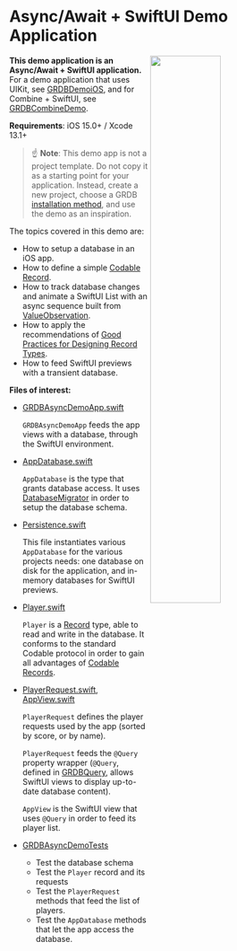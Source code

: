 Async/Await + SwiftUI Demo Application
======================================

<img align="right" src="https://github.com/groue/GRDB.swift/raw/master/Documentation/DemoApps/GRDBCombineDemo/Screenshot.png" width="50%">

**This demo application is an Async/Await + SwiftUI application.** For a demo application that uses UIKit, see [GRDBDemoiOS](../GRDBDemoiOS/README.md), and for Combine + SwiftUI, see [GRDBCombineDemo](../GRDBCombineDemo/README.md).

**Requirements**: iOS 15.0+ / Xcode 13.1+

> :point_up: **Note**: This demo app is not a project template. Do not copy it as a starting point for your application. Instead, create a new project, choose a GRDB [installation method](../../../README.md#installation), and use the demo as an inspiration.

The topics covered in this demo are:

- How to setup a database in an iOS app.
- How to define a simple [Codable Record](../../../README.md#codable-records).
- How to track database changes and animate a SwiftUI List with an async sequence built from [ValueObservation](../../../README.md#valueobservation).
- How to apply the recommendations of [Good Practices for Designing Record Types](../../GoodPracticesForDesigningRecordTypes.md).
- How to feed SwiftUI previews with a transient database.

**Files of interest:**

- [GRDBAsyncDemoApp.swift](GRDBAsyncDemo/GRDBAsyncDemoApp.swift)
    
    `GRDBAsyncDemoApp` feeds the app views with a database, through the SwiftUI environment.

- [AppDatabase.swift](GRDBAsyncDemo/AppDatabase.swift)
    
    `AppDatabase` is the type that grants database access. It uses [DatabaseMigrator](../../Migrations.md) in order to setup the database schema.

- [Persistence.swift](GRDBAsyncDemo/Persistence.swift)
    
    This file instantiates various `AppDatabase` for the various projects needs: one database on disk for the application, and in-memory databases for SwiftUI previews.

- [Player.swift](GRDBAsyncDemo/Player.swift)
    
    `Player` is a [Record](../../../README.md#records) type, able to read and write in the database. It conforms to the standard Codable protocol in order to gain all advantages of [Codable Records](../../../README.md#codable-records).

- [PlayerRequest.swift](GRDBAsyncDemo/PlayerRequest.swift), [AppView.swift](GRDBAsyncDemo/Views/AppView.swift)
    
    `PlayerRequest` defines the player requests used by the app (sorted by score, or by name).
    
    `PlayerRequest` feeds the `@Query` property wrapper (`@Query`, defined in [GRDBQuery](https://github.com/groue/GRDBQuery), allows SwiftUI views to display up-to-date database content).
    
    `AppView` is the SwiftUI view that uses `@Query` in order to feed its player list.

- [GRDBAsyncDemoTests](GRDBAsyncDemoTests)
    
    - Test the database schema
    - Test the `Player` record and its requests
    - Test the `PlayerRequest` methods that feed the list of players.
    - Test the `AppDatabase` methods that let the app access the database.
